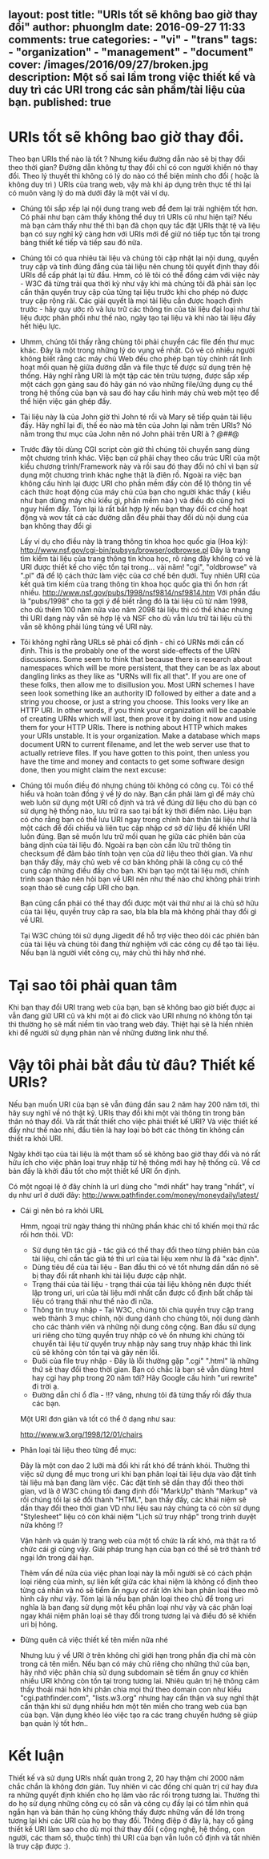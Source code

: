 layout: post
title: "URIs tốt sẽ không bao giờ thay đổi"
author: phuonglm
date: 2016-09-27 11:33
comments: true
categories:
    - "vi"
    - "trans"
tags:
    - "organization"
    - "management"
    - "document"
cover: /images/2016/09/27/broken.jpg
description: Một số sai lầm trong việc thiết kế và duy trì các URI trong các sản phầm/tài liệu của bạn.
published: true
---
# URIs tốt sẽ không bao giờ thay đổi.
Theo bạn URIs thế nào là tốt ? Nhưng kiểu đường dẫn nào sẽ bị thay đổi theo thời gian? Đường dẫn không tự thay đổi chỉ có con người khiến nó thay đổi.
Theo lý thuyết thì không có lý do nào có thể biện minh cho đổi ( hoặc là không duy trì ) URIs của trang web, vậy mà khi áp dụng trên thực tế thì lại có muôn vàng lý do mà dưới đây là một vài ví dụ.

* Chúng tôi sắp xếp lại nội dung trang web để đem lại trải nghiệm tốt hơn.
Có phải như bạn cảm thấy không thể duy trì URIs cũ như hiện tại? Nếu mà bạn cảm thấy như thế thì bạn đã chọn quy tắc đặt URIs thật tệ và liệu bạn có suy nghĩ kỹ càng hơn với URIs mới để giữ nó tiếp tục tồn tại trong bảng thiết kế tiếp và tiếp sau đó nữa.

* Chúng tôi có qua nhiêu tài liệu và chúng tôi cập nhật lại nội dung, quyền truy cập và tính đúng đắng của tài liệu nên chung tôi quyết định thay đổi URIs để cấp phát lại từ đầu.
Hmm, có lẽ tôi có thể đồng cảm với việc này - W3C đã từng trải qua thời kỳ như vậy khi mà chúng tôi đã phải sàn lọc cẩn thận quyền truy cập của từng tại liệu trước khi cho phép nó được truy cập rộng rãi. Các giải quyết là mọi tài liệu cần được hoạch định trước - hãy quy ước rõ và lưu trữ các thông tin của tài liệu đại loại như tài liệu được phân phối như thế nào, ngày tạo tại liệu và khi nào tài liệu đấy hết hiệu lực.

* Uhmm, chúng tôi thấy rằng chùng tôi phải chuyển các file đến thư mục khác.
Đây là một trong những lý do vụng về nhất. Có vẻ có nhiều người không biết rằng các máy chủ Web đều cho phép bạn tùy chỉnh rất linh hoạt mối quan hệ giữa đường dẫn và file thực tế được sử dụng trên hệ thống. Hãy nghĩ rằng URI là một tập các tên trừu tượng, được sắp xếp một cách gọn gàng sau đó hãy gán nó vào những file/ứng dụng cụ thể trong hệ thống của bạn và sau đó hay cấu hình máy chủ web một tẹo để thể hiện việc gán ghép đấy.

* Tài liệu này là của John giờ thì John té rồi và Mary sẽ tiếp quản tài liệu đấy.
Hãy nghĩ lại đi, thế éo nào mà tên của John lại nằm trên URIs? Nó nằm trong thư mục của John nên nó John phải trên URI à ? *@##*@

* Trước đây tôi dùng CGI script còn giờ thì chúng tôi chuyển sang dùng một chương trình khác.
  Việc bạn cứ phải chạy theo cấu trúc URI của một kiểu chương trình/Framework này và rồi sau đó thay đổi nó chỉ vì bạn sử dụng một chương trình khác nghe thật là điên rồ. Ngoài ra việc bạn không cấu hình lại được URI cho phần mềm đấy còn để lộ thông tin về cách thức hoạt động của máy chủ của bạn cho người khác thấy ( kiều như bạn dùng máy chủ kiểu gì, phần mềm nào ) và điều đó cũng hơi nguy hiểm đấy. Tóm lại là rất bất hợp lý nếu bạn thay đổi cơ chế hoạt động và wov tất cả các đường dẫn đều phải thay đổi dù nội dung của bạn không thay đổi gì

   Lấy ví dụ cho điều này là trang thông tin khoa học quốc gia (Hoa kỳ):
   http://www.nsf.gov/cgi-bin/pubsys/browser/odbrowse.pl
   Đây là trang tìm kiếm tài liệu của trang thông tin khoa học, rõ ràng đây không có vẻ là URI được thiết kế cho việc tồn tại trong... vài năm! "cgi", "oldbrowse" và ".pl" đã để lộ cách thức làm việc của cơ chế bên dưới. Tuy nhiên URI của kết quả tìm kiếm của trang thông tin khoa học quốc gia thì ổn hơn rất nhiều.
   http://www.nsf.gov/pubs/1998/nsf9814/nsf9814.htm
  Với phần đầu là "pubs/1998" cho ta gợi ý để biết rằng đó là tài liệu cũ từ năm 1998, cho dù thêm 100 năm nữa vào năm 2098 tài liệu thì có thể khác nhưng thì URI dạng này vẫn sẽ hợp lệ và NSF cho dù vẫn lưu trữ tài liệu cũ thì vẫn sẽ không phải lúng túng về URI này.

* Tôi không nghĩ rằng URLs sẽ phải cố định - chỉ có URNs mới cần cố định.
   This is the probably one of the worst side-effects of the URN discussions. Some seem to think that because there is research about namespaces which will be more persistent, that they can be as lax about dangling links as they like as "URNs will fix all that". If you are one of these folks, then allow me to disillusion you.
  Most URN schemes I have seen look something like an authority ID followed by either a date and a string you choose, or just a string you choose. This looks very like an HTTP URI. In other words, if you think your organization will be capable of creating URNs which will last, then prove it by doing it now and using them for your HTTP URIs. There is nothing about HTTP which makes your URIs unstable. It is your organization. Make a database which maps document URN to current filename, and let the web server use that to actually retrieve files.
   If you have gotten to this point, then unless you have the time and money and contacts to get some software design done, then you might claim the next excuse:

* Chúng tôi muốn điều đó nhưng chúng tôi không có công cụ.
  Tôi có thể hiểu và hoàn toàn đồng ý về lý do này. Bạn cần phải làm gì để máy chủ web luôn sử dụng một URI cố định và trả về đúng dữ liệu cho dù bạn có sử dụng hệ thống nào, lưu trữ ra sao tại bất kỳ thời điểm nào. Liệu bạn có cho rằng bạn có thể lưu URI ngay trong chính bản thân tài liệu như là một cách để đối chiếu và liên tục cập nhập cơ sở dữ liệu để khiến URI luôn đúng. Bạn sẽ muốn lưu trữ mối quan hẹ giữa các phiên bản của bảng dịnh của tài liệu đó. Ngoài ra bạn còn cần lữu trữ thông tin checksum để đảm bảo tính toàn vẹn của dữ liệu theo thời gian. Và như bạn thấy đấy, máy chủ web về cơ bản không phải là công cụ có thể cung cấp những điều đấy cho bạn. Khi bạn tạo một tài liệu mới, chính trình soạn thảo nên hỏi bạn về URI nên như thế nào chứ không phải trình soạn thảo sẽ cung cấp URI cho bạn.

  Bạn cũng cẩn phải có thể thay đổi được một vài thứ như ai là chủ sở hữu của tài liệu, quyền truy câp ra sao, bla bla bla mà không phải thay đổi gì về URI.

  Tại W3C chúng tôi sử dụng Jigedit để hỗ trợ việc theo dõi các phiên bản của tài liệu và chúng tôi đang thử nghiệm với các công cụ để tạo tài liệu. Nếu bạn là người viết công cụ, máy chủ thì hãy nhớ nhé.

# Tại sao tôi phải quan tâm
Khi bạn thay đổi URI trang web của bạn, bạn sẽ không bao giờ biết được ai vẫn đang giữ URI cũ và khi một ai đó click vào URI nhưng nó không tồn tại thì thường họ sẽ mất niềm tin vào trang web đáy. Thiệt hại sẽ là hiển nhiên khi để người sử dụng phàn nàn về những đường link như thế.

# Vậy tôi phải bằt đầu từ đâu? Thiết kế URIs?

Nếu bạn muốn URI của bạn sẽ vẫn đúng đắn sau 2 năm hay 200 năm tới, thì hãy suy nghĩ về nó thật kỹ. URIs thay đổi khi một vài thông tin trong bản thân nó thay đổi. Và rất thất thiết cho việc phải thiết kế URI? Và việc thiết kế đấy như thế nào nhỉ, đầu tiên là hay loại bỏ bớt các thông tin không cần thiết ra khỏi URI.

Ngày khởi tạo của tài liệu là một tham số sẽ không bao giờ thay đổi và nó rất hữu ích cho việc phân loại truy nhập từ hệ thông mới hay hệ thống cũ. Về cơ bản đấy là khởi đầu tốt cho một thiết kế URI ổn định.

Có một ngoại lệ ở đây chính là url dùng cho "mới nhất" hay trang "nhất", ví dụ như url ở dưới đây:
http://www.pathfinder.com/money/moneydaily/latest/

* Cái gì nên bỏ ra khỏi URL

  Hmm, ngoại trừ ngày tháng thì những phần khác chỉ tổ khiến mọi thứ rắc rối hơn thôi. VD:

  * Sử dụng tên tác giả - tác giả có thể thay đổi theo từng phiên bản của tài liệu, chỉ cần tác giả té thì url của tài liệu xem như là đã "xác định".
  * Dùng tiêu đề của tài liệu - Ban đầu thì có vẻ tốt nhưng dần dần nó sẽ bị thay đổi rất nhanh khi tài liệu được cập nhật.
  * Trạng thái của tài liệu - trạng thái của tài liệu không nên được thiết lập trong uri, uri của tài liệu mới nhất cần được cố định bất chấp tài liệu có trạng thái như thế nào đi nữa.
  * Thông tin truy nhập - Tại W3C, chúng tôi chia quyền truy cập trang web thành 3 mục chính, nội dung dành cho chúng tôi, nội dung dành cho các thành viên và những nội dung công cộng. Ban đầu sử dụng uri riêng cho từng quyền truy nhập có vẻ ổn nhưng khi chúng tôi chuyển tài liệu từ quyền truy nhập này sang truy nhập khác thì link cũ sẽ không còn tồn tại và gây nên lỗi. 
   * Đuôi của file truy nhập - Đây là lỗi thường gặp ".cgi" ".html" là những thứ sẽ thay đổi theo thời gian. Bạn có chắc là bạn sẽ vẫn dùng html hay cgi hay php trong 20 năm tới? Hãy Google cấu hính "uri rewrite" đi trời ạ.
  * Đường dẫn chỉ ổ đĩa - !!? vâng, nhưng tôi đã từng thấy rồi đấy thưa các bạn.

  Một URI đơn giản và tốt có thể ở dạng như sau:

  http://www.w3.org/1998/12/01/chairs

* Phân loại tài liệu theo từng đề mục:

  Đây là một con dao 2 lưỡi mà đối khi rất khó để tránh khỏi. Thường thì việc sử dụng đề mục trong uri khi bạn phân loại tài liệu dựa vào đặt tính tài liệu mà bạn đang làm việc. Các đặt tính sẽ dần thay đổi theo thời gian, vd là ở W3C chúng tối đang định đổi "MarkUp" thành "Markup" và rồi chúng tối lại sẽ đổi thành "HTML", bạn thấy đấy, các khái niệm sẽ dần thay đổi theo thời gian VD như liệu sau này chúng ta có còn sử dụng "Stylesheet" liệu có còn khái niệm "Lịch sử truy nhập" trong trình duyệt nữa không !?

  Vận hành và quản lý trang web của một tổ chức là rất khó, mà thật ra tổ chức cái gì cũng vậy. Giải pháp trung hạn của bạn có thể sẽ trở thành trở ngại lớn trong dài hạn.

  Thêm vấn đề nữa của việc phan loại này là mỗi người sẽ có cách phận loại riêng của mình, sự liên kết giữa các khai niệm là không cố định theo từng cá nhân và nó sẽ tiềm ẩn nguy cơ rất lớn khi bạn phân loại theo mô hình cây như vậy. Tóm lại là nếu bạn phân loại theo chủ để trong uri nghĩa là bạn đang sử dụng một kểu phân loại như vậy và các phân loại ngay khái niệm phân loại sẽ thay đổi trong tương lại và điều đó sẽ khiến uri bị hỏng.

* Đừng quên cả việc thiết kế tên miền nữa nhé

  Nhưng lưu ý về URI ở trên không chỉ giới hạn trong phần địa chỉ mà còn trong cả tên miền. Nếu bạn có máy chủ riêng cho những thứ của bạn, hãy nhớ việc phân chia sử dụng subdomain sẽ tiềm ẩn gnuy cơ khiên nhiều URI không còn tồn tại trong tương lai. Nhiêu quản trị hệ thông cảm thấy thoải mái hơn khi phân chia mọi thứ theo domain con như kiểu "cgi.pathfinder.com", "lists.w3.org" nhưng hay cẩn thận và suy nghĩ thật cẩn thận khi sử dụng nhiều hơn một tên miền cho trang web của bạn của bạn. Vận dụng khéo léo việc tạo ra các trang chuyển hướng sẽ giúp bạn quản lý tốt hơn..

# Kết luận
Thiết kế và sử dụng URIs nhất quản trong 2, 20 hay thậm chí 2000 năm chắc chắn là không đơn giản. Tuy nhiên vì các đồng chí quản trị cứ hay đưa ra những quyết định khiến cho họ lâm vào rắc rối trong tương lai. Thường thì do họ sử dụng những công cụ có sẵn và công cụ đấy lại có tầm nhìn quá ngắn hạn và bản thân họ cũng không thấy được những vấn đề lớn trong tương lại khi các URI của họ bọ thay đổi. Thông điệp ở đây là, hay cố gắng thiết kế URI làm sao cho dù mọi thứ thay đổi ( cộng nghệ, hệ thống, con người, các tham số, thuộc tính) thì URI của bạn vẫn luôn cố định và tất nhiên là truy cập được :).
